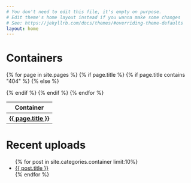 ```yaml
---
# You don't need to edit this file, it's empty on purpose.
# Edit theme's home layout instead if you wanna make some changes
# See: https://jekyllrb.com/docs/themes/#overriding-theme-defaults
layout: home
---
```

<h1>Containers</h1>
<table class="table tbale-striped">
<thead class="thead-inverse">
<th>Container</th>
</thead>
<tbody>




{% for page in site.pages %}
  {% if page.title %}
    {% if page.title contains "404" %}
    {% else %}
      <tr><th scope="row"><a title="{{ page.title }}" href="{{ page.url | prepend: site.baseurl }}">{{ page.title }}</a></th></tr>
    {% endif %}
  {% endif %}
{% endfor %}

</tbody>
</table>

<h1>Recent uploads</h1>
<ul>
{% for post in site.categories.container limit:10%}
    <li><a title="{{ post.title }}" href="{{ post.url | prepend: site.baseurl }}">{{ post.title }}</a></li>
{% endfor %}

</ul>
